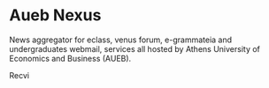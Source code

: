Aueb Nexus
==========

News aggregator for eclass, venus forum, e-grammateia and undergraduates webmail, services all hosted by Athens University of Economics and Business (AUEB).

Recvi